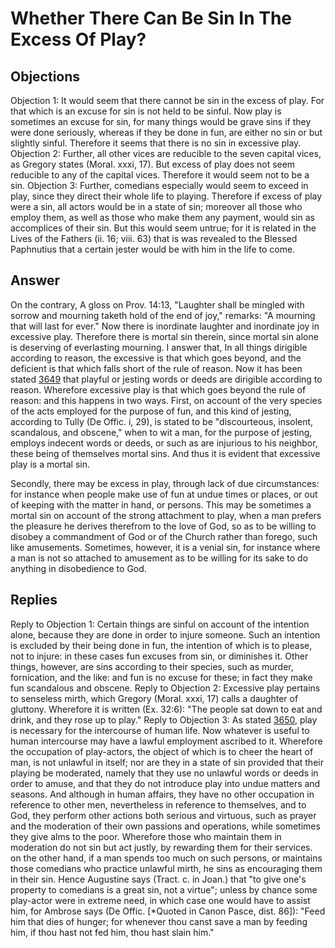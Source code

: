 # Whether There Can Be Sin In The Excess Of Play?
## Objections
Objection 1: It would seem that there cannot be sin in the excess of play. For that which is an excuse for sin is not held to be sinful. Now play is sometimes an excuse for sin, for many things would be grave sins if they were done seriously, whereas if they be done in fun, are either no sin or but slightly sinful. Therefore it seems that there is no sin in excessive play.
Objection 2: Further, all other vices are reducible to the seven capital vices, as Gregory states (Moral. xxxi, 17). But excess of play does not seem reducible to any of the capital vices. Therefore it would seem not to be a sin.
Objection 3: Further, comedians especially would seem to exceed in play, since they direct their whole life to playing. Therefore if excess of play were a sin, all actors would be in a state of sin; moreover all those who employ them, as well as those who make them any payment, would sin as accomplices of their sin. But this would seem untrue; for it is related in the Lives of the Fathers (ii. 16; viii. 63) that is was revealed to the Blessed Paphnutius that a certain jester would be with him in the life to come.
## Answer
On the contrary, A gloss on Prov. 14:13, "Laughter shall be mingled with sorrow and mourning taketh hold of the end of joy," remarks: "A mourning that will last for ever." Now there is inordinate laughter and inordinate joy in excessive play. Therefore there is mortal sin therein, since mortal sin alone is deserving of everlasting mourning.
I answer that, In all things dirigible according to reason, the excessive is that which goes beyond, and the deficient is that which falls short of the rule of reason. Now it has been stated [3649](A[2]) that playful or jesting words or deeds are dirigible according to reason. Wherefore excessive play is that which goes beyond the rule of reason: and this happens in two ways. First, on account of the very species of the acts employed for the purpose of fun, and this kind of jesting, according to Tully (De Offic. i, 29), is stated to be "discourteous, insolent, scandalous, and obscene," when to wit a man, for the purpose of jesting, employs indecent words or deeds, or such as are injurious to his neighbor, these being of themselves mortal sins. And thus it is evident that excessive play is a mortal sin.

Secondly, there may be excess in play, through lack of due circumstances: for instance when people make use of fun at undue times or places, or out of keeping with the matter in hand, or persons. This may be sometimes a mortal sin on account of the strong attachment to play, when a man prefers the pleasure he derives therefrom to the love of God, so as to be willing to disobey a commandment of God or of the Church rather than forego, such like amusements. Sometimes, however, it is a venial sin, for instance where a man is not so attached to amusement as to be willing for its sake to do anything in disobedience to God.
## Replies
Reply to Objection 1: Certain things are sinful on account of the intention alone, because they are done in order to injure someone. Such an intention is excluded by their being done in fun, the intention of which is to please, not to injure: in these cases fun excuses from sin, or diminishes it. Other things, however, are sins according to their species, such as murder, fornication, and the like: and fun is no excuse for these; in fact they make fun scandalous and obscene.
Reply to Objection 2: Excessive play pertains to senseless mirth, which Gregory (Moral. xxxi, 17) calls a daughter of gluttony. Wherefore it is written (Ex. 32:6): "The people sat down to eat and drink, and they rose up to play."
Reply to Objection 3: As stated [3650](A[2]), play is necessary for the intercourse of human life. Now whatever is useful to human intercourse may have a lawful employment ascribed to it. Wherefore the occupation of play-actors, the object of which is to cheer the heart of man, is not unlawful in itself; nor are they in a state of sin provided that their playing be moderated, namely that they use no unlawful words or deeds in order to amuse, and that they do not introduce play into undue matters and seasons. And although in human affairs, they have no other occupation in reference to other men, nevertheless in reference to themselves, and to God, they perform other actions both serious and virtuous, such as prayer and the moderation of their own passions and operations, while sometimes they give alms to the poor. Wherefore those who maintain them in moderation do not sin but act justly, by rewarding them for their services. on the other hand, if a man spends too much on such persons, or maintains those comedians who practice unlawful mirth, he sins as encouraging them in their sin. Hence Augustine says (Tract. c. in Joan.) that "to give one's property to comedians is a great sin, not a virtue"; unless by chance some play-actor were in extreme need, in which case one would have to assist him, for Ambrose says (De Offic. [*Quoted in Canon Pasce, dist. 86]): "Feed him that dies of hunger; for whenever thou canst save a man by feeding him, if thou hast not fed him, thou hast slain him."